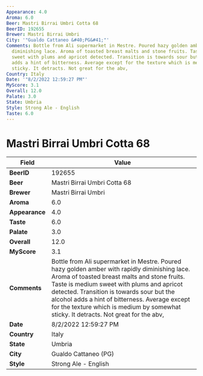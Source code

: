 ```yaml
---
Appearance: 4.0
Aroma: 6.0
Beer: Mastri Birrai Umbri Cotta 68
BeerID: 192655
Brewer: Mastri Birrai Umbri
City: '"Gualdo Cattaneo &#40;PG&#41;"'
Comments: Bottle from Ali supermarket in Mestre. Poured hazy golden amber with rapidly
  diminishing lace. Aroma of toasted breast malts and stone fruits. Taste is medium
  sweet with plums and apricot detected. Transition is towards sour but the alcohol
  adds a hint of bitterness. Average except for the texture which is medium by somewhat
  sticky. It detracts. Not great for the abv,
Country: Italy
Date: '"8/2/2022 12:59:27 PM"'
MyScore: 3.1
Overall: 12.0
Palate: 3.0
State: Umbria
Style: Strong Ale - English
Taste: 6.0
---
```


# Mastri Birrai Umbri Cotta 68

| Field         | Value |
|---------------|-------|
| **BeerID** | 192655 |
| **Beer** | Mastri Birrai Umbri Cotta 68 |
| **Brewer** | Mastri Birrai Umbri |
| **Aroma** | 6.0 |
| **Appearance** | 4.0 |
| **Taste** | 6.0 |
| **Palate** | 3.0 |
| **Overall** | 12.0 |
| **MyScore** | 3.1 |
| **Comments** | Bottle from Ali supermarket in Mestre. Poured hazy golden amber with rapidly diminishing lace. Aroma of toasted breast malts and stone fruits. Taste is medium sweet with plums and apricot detected. Transition is towards sour but the alcohol adds a hint of bitterness. Average except for the texture which is medium by somewhat sticky. It detracts. Not great for the abv, |
| **Date** | 8/2/2022 12:59:27 PM |
| **Country** | Italy |
| **State** | Umbria |
| **City** | Gualdo Cattaneo &#40;PG&#41; |
| **Style** | Strong Ale - English |

